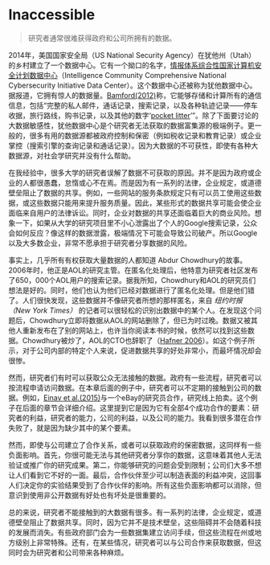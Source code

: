# Inaccessible
> 研究者通常很难获得政府和公司所拥有的数据。

2014年，美国国家安全局（US National Security Agency）在犹他州（Utah）的乡村建立了一个数据中心。它有一个拗口的名字，[情报体系综合性国家计算机安全计划数据中心](https://zh.wikipedia.org/wiki/%E7%8A%B9%E4%BB%96%E6%95%B0%E6%8D%AE%E4%B8%AD%E5%BF%83)（Intelligence Community Comprehensive National Cybersecurity Initiative Data Center）。这个数据中心还被称为犹他数据中心。据报道，它拥有惊人的数据量。[Bamford(2012)](https://www.wired.com/2012/03/ff_nsadatacenter/all/1/)称，它能够存储和计算所有的通信信息，包括“完整的私人邮件，通话记录，搜索记录，以及各种轨迹记录——停车收据，旅行路线，购书记录，以及其他的数字‘[pocket litter](https://en.wikipedia.org/wiki/Pocket_litter)’”。除了下面要讨论的大数据敏感性，犹他数据中心是个研究者无法获取的数据富集源的极端例子。更一般的，很多有用的数据源都被政府控制和保密（例如税收记录和教育记录）或企业掌控（搜索引擎的查询记录和通话记录）。因为大数据的不可获性，即使有各种大数据源，对社会学研究并没有什么帮助。

在我经验中，很多大学的研究者误解了数据不可获取的原因。并不是因为政府或企业的人都很愚蠢，怠惰或心不在焉。而是因为有一系列的法律，企业规定，或道德壁垒阻止了数据的共享。例如，一些网站的服务条款规定只有可以员工使用这些数据，或这些数据只能用来提升服务质量。因此，某些形式的数据共享可能会使企业面临来自用户的法律诉讼。同时，企业对数据的共享还面临着巨大的商业风险。想象一下，如果从大学的研究项目里不小心泄露出了个人的Google搜索记录，公众会如何反应？像这样的数据泄露，极端情况下可能会导致公司破产。所以Google以及大多数企业，非常不愿承担于研究者分享数据的风险。

事实上，几乎所有有权获取大量数据的人都知道 Abdur Chowdhury的故事。2006年时，他正是AOL的研究主管。在匿名化处理后，他特意为研究者社区发布了650，000个AOL用户的搜索记录。据我所知，Chowdhury和AOL的研究员们想法是好的。同时，他们也认为他们已经对数据进行了匿名化处理。但是他们错了。人们很快发现，这些数据并不像研究者所想的那样匿名，来自 *纽约时报（New York Times）* 的记者可以很轻松的识别出数据中的某个人。在发现这个问题后，Chowdhury立即将数据从AOL的网站删除了，但已为时过晚。数据又被其他人重新发布在了别的网站上，也许当你阅读本书的时候，依然可以找到这些数据。Chowdhury被炒了，AOL的CTO也辞职了（[Hafner 2006](http://www.nytimes.com/2006/08/23/technology/23search.html)）。如这个例子所示，对于公司内部的特定个人来说，促进数据共享的好处非常小，而最坏情况却会很惨。

然而，研究者们有时可以获取公众无法接触的数据。政府有一些流程，研究者可以按流程申请访问数据。在本章后面的例子中，研究者可以不定期的接触到公司的数据。例如，[Einav et al.(2015)](https://doi.org/10.1257/mic.20130046)与一个eBay的研究员合作，研究线上拍卖。这个例子在后面的章节会详细介绍。这里提到它是因为它有全部4个成功合作的要素：研究者的利益，研究者的能力，公司的利益，以及公司的能力。我看到很多潜在合作失败了，就是因为缺少其中的某个要素。

然而，即使与公司建立了合作关系，或者可以获取政府的保密数据，这同样有一些负面影响。首先，你很可能无法与其他研究者分享你的数据，这意味着其他人无法验证或推广你的研究成果。第二，你能够研究的问题会受到限制；公司们大多不想让人们看到它不好的一面。最后，合作伙伴至少可以制造表面的利益冲突，这回事人们决定你的实验结果受到了合作伙伴的影响。所有这些负面影响都可以消除，但意识到使用非公开数据有好处也有坏处是很重要的。

总的来说，研究者不能接触到的大数据有很多。有一系列的法律，企业规定，或道德壁垒阻止了数据共享。同时，因为它并不是技术壁垒，这些阻碍并不会随着科技的发展而消失。有些政府部门会为一些数据集建立访问手续，但这些流程在州或地方级别上非常特殊。还有，在某些情况，研究者可以与公司合作来获取数据，但这同时会为研究者和公司带来各种麻烦。
